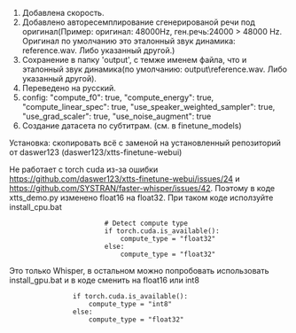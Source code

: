 1. Добавлена скорость.
2. Добавлено авторесемплирование сгенерированой речи под оригинал(Пример: оригинал: 48000Hz, ген.речь:24000 > 48000 Hz. Оригинал по умолчанию это эталонный звук динамика: reference.wav. Либо указанный другой.)
3. Сохранение в папку 'output', с темже именем файла, что и эталонный звук динамика(по умолчанию: output\reference.wav. Либо указанный другой).
4. Переведено на русский.
5. config:
    "compute_f0": true,
    "compute_energy": true,
    "compute_linear_spec": true,
    "use_speaker_weighted_sampler": true,
    "use_grad_scaler": true,
    "use_noise_augment": true
6. Создание датасета по субтитрам. (см. в finetune_models)

Установка: скопировать всё с заменой на установленный репозиторий от daswer123 (daswer123/xtts-finetune-webui)


Не работает с torch cuda из-за ошибки https://github.com/daswer123/xtts-finetune-webui/issues/24 и https://github.com/SYSTRAN/faster-whisper/issues/42. Поэтому в коде xtts_demo.py изменено float16 на float32. При таком коде исползуйте install_cpu.bat
```docker
                        # Detect compute type 
                        if torch.cuda.is_available():
                            compute_type = "float32"
                        else:
                            compute_type = "float32"
```
Это только Whisper, в остальном можно попробовать использовать install_gpu.bat и в коде сменить на float16 или int8

                    if torch.cuda.is_available():
                        compute_type = "int8"
                    else:
                        compute_type = "float32"
